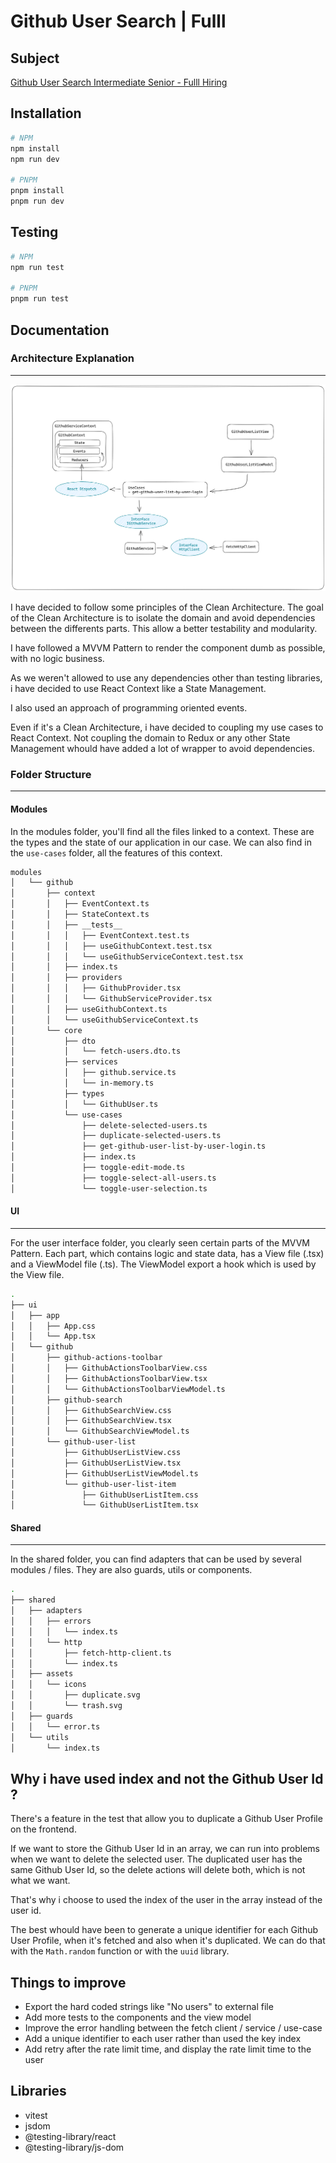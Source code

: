 # Github User Search | Fulll

## Subject

[Github User Search Intermediate Senior - Fulll Hiring ](https://github.com/fulll/hiring/blob/master/Frontend/github-user-search-intermediaire-senior.md)

## Installation

```bash
# NPM
npm install
npm run dev

# PNPM
pnpm install
pnpm run dev
```

## Testing

```bash
# NPM
npm run test

# PNPM
pnpm run test
```

## Documentation

### Architecture Explanation

---

![Excalidraw Archictecture Explanation](./src/docs/withdraw-architecture.png)

I have decided to follow some principles of the Clean Architecture. The goal of the Clean Architecture is to isolate the domain and avoid dependencies between the differents parts. This allow a better testability and modularity.

I have followed a MVVM Pattern to render the component dumb as possible, with no logic business.

As we weren't allowed to use any dependencies other than testing libraries, i have decided to use React Context like a State Management.

I also used an approach of programming oriented events.

Even if it's a Clean Architecture, i have decided to coupling my use cases to React Context. Not coupling the domain to Redux or any other State Management whould have added a lot of wrapper to avoid dependencies.

### Folder Structure

---

#### Modules

In the modules folder, you'll find all the files linked to a context. These are the types and the state of our application in our case. We can also find in the `use-cases` folder, all the features of this context.

```bash
modules
│   └── github
│       ├── context
│       │   ├── EventContext.ts
│       │   ├── StateContext.ts
│       │   ├── __tests__
│       │   │   ├── EventContext.test.ts
│       │   │   ├── useGithubContext.test.tsx
│       │   │   └── useGithubServiceContext.test.tsx
│       │   ├── index.ts
│       │   ├── providers
│       │   │   ├── GithubProvider.tsx
│       │   │   └── GithubServiceProvider.tsx
│       │   ├── useGithubContext.ts
│       │   └── useGithubServiceContext.ts
│       └── core
│           ├── dto
│           │   └── fetch-users.dto.ts
│           ├── services
│           │   ├── github.service.ts
│           │   └── in-memory.ts
│           ├── types
│           │   └── GithubUser.ts
│           └── use-cases
│               ├── delete-selected-users.ts
│               ├── duplicate-selected-users.ts
│               ├── get-github-user-list-by-user-login.ts
│               ├── index.ts
│               ├── toggle-edit-mode.ts
│               ├── toggle-select-all-users.ts
│               └── toggle-user-selection.ts
```

#### UI

---

For the user interface folder, you clearly seen certain parts of the MVVM Pattern. Each part, which contains logic and state data, has a View file (.tsx) and a ViewModel file (.ts). The ViewModel export a hook which is used by the View file.

```bash
.
├── ui
│   ├── app
│   │   ├── App.css
│   │   └── App.tsx
│   └── github
│       ├── github-actions-toolbar
│       │   ├── GithubActionsToolbarView.css
│       │   ├── GithubActionsToolbarView.tsx
│       │   └── GithubActionsToolbarViewModel.ts
│       ├── github-search
│       │   ├── GithubSearchView.css
│       │   ├── GithubSearchView.tsx
│       │   └── GithubSearchViewModel.ts
│       └── github-user-list
│           ├── GithubUserListView.css
│           ├── GithubUserListView.tsx
│           ├── GithubUserListViewModel.ts
│           └── github-user-list-item
│               ├── GithubUserListItem.css
│               └── GithubUserListItem.tsx

```

#### Shared

---

In the shared folder, you can find adapters that can be used by several modules / files. They are also guards, utils or components.

```bash
.
├── shared
│   ├── adapters
│   │   ├── errors
│   │   │   └── index.ts
│   │   └── http
│   │       ├── fetch-http-client.ts
│   │       └── index.ts
│   ├── assets
│   │   └── icons
│   │       ├── duplicate.svg
│   │       └── trash.svg
│   ├── guards
│   │   └── error.ts
│   └── utils
│       └── index.ts
```

## Why i have used index and not the Github User Id ?

There's a feature in the test that allow you to duplicate a Github User Profile on the frontend.

If we want to store the Github User Id in an array, we can run into problems when we want to delete the selected user. The duplicated user has the same Github User Id, so the delete actions will delete both, which is not what we want.

That's why i choose to used the index of the user in the array instead of the user id.

The best whould have been to generate a unique identifier for each Github User Profile, when it's fetched and also when it's duplicated. We can do that with the `Math.random` function or with the `uuid` library.

## Things to improve

- Export the hard coded strings like "No users" to external file
- Add more tests to the components and the view model
- Improve the error handling between the fetch client / service / use-case
- Add a unique identifier to each user rather than used the key index
- Add retry after the rate limit time, and display the rate limit time to the user

## Libraries

- vitest
- jsdom
- @testing-library/react
- @testing-library/js-dom
